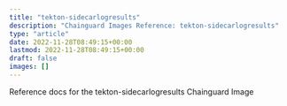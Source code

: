 ```yaml
---
title: "tekton-sidecarlogresults"
description: "Chainguard Images Reference: tekton-sidecarlogresults"
type: "article"
date: 2022-11-28T08:49:15+00:00
lastmod: 2022-11-28T08:49:15+00:00
draft: false
images: []
---
```


Reference docs for the tekton-sidecarlogresults Chainguard Image
